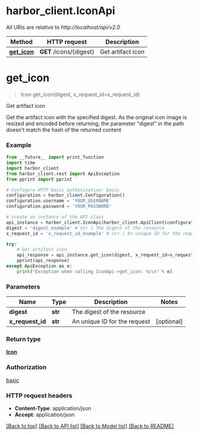 # harbor_client.IconApi

All URIs are relative to *http://localhost/api/v2.0*

Method | HTTP request | Description
------------- | ------------- | -------------
[**get_icon**](IconApi.md#get_icon) | **GET** /icons/{digest} | Get artifact icon


# **get_icon**
> Icon get_icon(digest, x_request_id=x_request_id)

Get artifact icon

Get the artifact icon with the specified digest. As the original icon image is resized and encoded before returning, the parameter \"digest\" in the path doesn't match the hash of the returned content

### Example
```python
from __future__ import print_function
import time
import harbor_client
from harbor_client.rest import ApiException
from pprint import pprint

# Configure HTTP basic authorization: basic
configuration = harbor_client.Configuration()
configuration.username = 'YOUR_USERNAME'
configuration.password = 'YOUR_PASSWORD'

# create an instance of the API class
api_instance = harbor_client.IconApi(harbor_client.ApiClient(configuration))
digest = 'digest_example' # str | The digest of the resource
x_request_id = 'x_request_id_example' # str | An unique ID for the request (optional)

try:
    # Get artifact icon
    api_response = api_instance.get_icon(digest, x_request_id=x_request_id)
    pprint(api_response)
except ApiException as e:
    print("Exception when calling IconApi->get_icon: %s\n" % e)
```

### Parameters

Name | Type | Description  | Notes
------------- | ------------- | ------------- | -------------
 **digest** | **str**| The digest of the resource | 
 **x_request_id** | **str**| An unique ID for the request | [optional] 

### Return type

[**Icon**](Icon.md)

### Authorization

[basic](../README.md#basic)

### HTTP request headers

 - **Content-Type**: application/json
 - **Accept**: application/json

[[Back to top]](#) [[Back to API list]](../README.md#documentation-for-api-endpoints) [[Back to Model list]](../README.md#documentation-for-models) [[Back to README]](../README.md)

